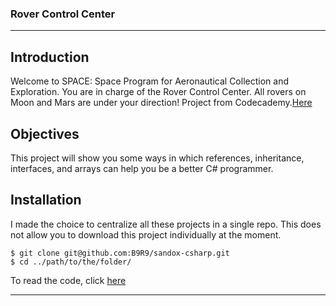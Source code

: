 ### Rover Control Center

***
## Introduction  
Welcome to SPACE: Space Program for Aeronautical Collection and Exploration. 
You are in charge of the Rover Control Center. All rovers on Moon and Mars are under your direction!
Project from Codecademy.[Here](https://www.codecademy.com/courses/learn-c-sharp/projects/csharp-rover-control-center)

## Objectives
This project will show you some ways in which references, inheritance, interfaces, and arrays can help you be a better C# programmer.  

## Installation  
I made the choice to centralize all these projects in a single repo. 
This does not allow you to download this project individually at the moment.
```
$ git clone git@github.com:B9R9/sandox-csharp.git
$ cd ../path/to/the/folder/
```
To read the code, click [here](...)
***
